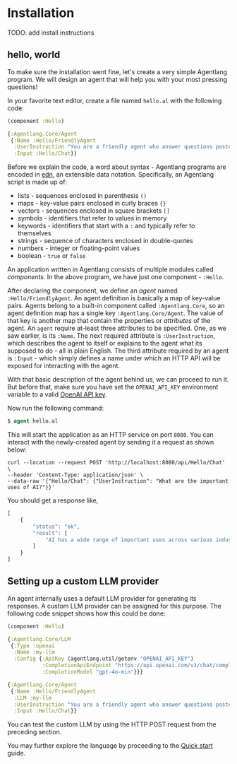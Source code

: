 # Installation

TODO: add install instructions

## hello, world

To make sure the installation went fine, let's create a very simple Agentlang program. We will design an agent that will help you with your most pressing questions!

In your favorite text editor, create a file named `hello.al` with the following code:

```clojure
(component :Hello)

{:Agentlang.Core/Agent
 {:Name :Hello/FriendlyAgent
  :UserInstruction "You are a friendly agent who answer questions posted by a human."
  :Input :Hello/Chat}}
```

Before we explain the code, a word about syntax - Agentlang programs are encoded in [edn](https://github.com/edn-format/edn), an extensible data notation. Specifically, an Agentlang script is made up of:

- lists  - sequences enclosed in parenthesis `()`
- maps - key-value pairs enclosed in curly braces `{}`
- vectors - sequences enclosed in square brackets `[]`
- symbols - identifiers that refer to values in memory
- keywords - identifiers that start with a `:` and typically refer to themselves
- strings - sequence of characters enclosed in double-quotes
- numbers - integer or floating-point values
- boolean - `true` or `false`

An application written in Agentlang consists of multiple modules called *components*. In the above program, we have just one component - `:Hello`.

After declaring the component, we define an *agent* named `:Hello/FriendlyAgent`. An agent definition is basically a map of key-value pairs. Agents belong to a built-in component called `:Agentlang.Core`, so an agent definition map has a single key `:Agentlang.Core/Agent`. The value of that key is another map that contain the properties or *attributes* of the agent. An `agent` require at-least three attributes to be specified. One, as we saw earlier, is its `:Name`. The next required attribute is `:UserInstruction`, which describes the agent to itself or explains to the agent what its supposed to do - all in plain English. The third attribute required by an agent is `:Input` - which simply defines a name under which an HTTP API will be exposed for interacting with the agent.

With that basic description of the agent behind us, we can proceed to run it. But before that, make sure you have set the `OPENAI_API_KEY` environment variable to a valid [OpenAI API key](https://help.openai.com/en/articles/4936850-where-do-i-find-my-openai-api-key).

Now run the following command:

```clojure
$ agent hello.al
```

This will start the application as an HTTP service on port `8080`. You can interact with the newly-created agent by sending it a request as shown below:

```shell
curl --location --request POST 'http://localhost:8080/api/Hello/Chat' \
--header 'Content-Type: application/json' \
--data-raw '{"Hello/Chat": {"UserInstruction": "What are the important uses of AI?"}}'
```

You should get a response like,

```javascript
[
    {
        "status": "ok",
        "result": [
            "AI has a wide range of important uses across various industries and sectors ...."
        ]
    }
]
```

## Setting up a custom LLM provider

An agent internally uses a default LLM provider for generating its responses. A custom LLM provider can be assigned for this purpose. The following code snippet shows how this could be done:

```clojure
(component :Hello)

{:Agentlang.Core/LLM
 {:Type :openai
  :Name :my-llm
  :Config {:ApiKey (agentlang.util/getenv "OPENAI_API_KEY")
           :CompletionApiEndpoint "https://api.openai.com/v1/chat/completions"
           :CompletionModel "gpt-4o-min"}}}

{:Agentlang.Core/Agent
 {:Name :Hello/FriendlyAgent
  :LLM :my-llm
  :UserInstruction "You are a friendly agent who answer questions posted by a human."
  :Input :Hello/Chat}}
```

You can test the custom LLM by using the HTTP POST request from the preceding section.

You may further explore the language by proceeding to the [Quick start](quick-start.md) guide.